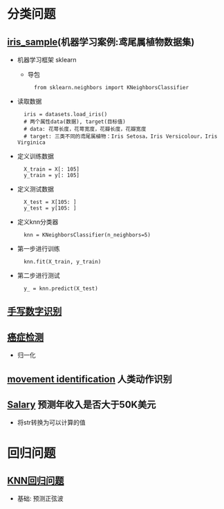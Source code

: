 # 分类问题
## [iris_sample](https://github.com/Zahirgeek/DailyLife/blob/master/Machine_Learning/KNN/iris_sample.ipynb)(机器学习案例:鸢尾属植物数据集)
- 机器学习框架 sklearn
	- 导包

			from sklearn.neighbors import KNeighborsClassifier

- 读取数据

		iris = datasets.load_iris()
		# 两个属性data(数据), target(目标值)
		# data: 花萼长度，花萼宽度，花瓣长度，花瓣宽度
		# target: 三类不同的鸢尾属植物：Iris Setosa，Iris Versicolour，Iris Virginica
- 定义训练数据

		X_train = X[: 105]
		y_train = y[: 105]

- 定义测试数据

		X_test = X[105: ]
		y_test = y[105: ]

- 定义knn分类器

		knn = KNeighborsClassifier(n_neighbors=5)
- 第一步进行训练
	
		knn.fit(X_train, y_train)
- 第二步进行测试

		y_ = knn.predict(X_test)

## [手写数字识别](https://github.com/Zahirgeek/DailyLife/blob/master/Machine_Learning/KNN/%E6%89%8B%E5%86%99%E6%95%B0%E5%AD%97%E8%AF%86%E5%88%AB.ipynb)

## [癌症检测](https://github.com/Zahirgeek/DailyLife/blob/master/Machine_Learning/KNN/%E7%99%8C%E7%97%87%E6%A3%80%E6%B5%8B.ipynb)
- 归一化

## [movement identification](https://github.com/Zahirgeek/DailyLife/blob/master/Machine_Learning/KNN/movement%20identification.ipynb) 人类动作识别

## [Salary](https://github.com/Zahirgeek/DailyLife/blob/master/Machine_Learning/KNN/Salary.ipynb) 预测年收入是否大于50K美元
- 将str转换为可以计算的值
# 回归问题
## [KNN回归问题](https://github.com/Zahirgeek/DailyLife/blob/master/Machine_Learning/KNN/KNN%E5%9B%9E%E5%BD%92%E9%97%AE%E9%A2%98.ipynb)
- 基础: 预测正弦波
